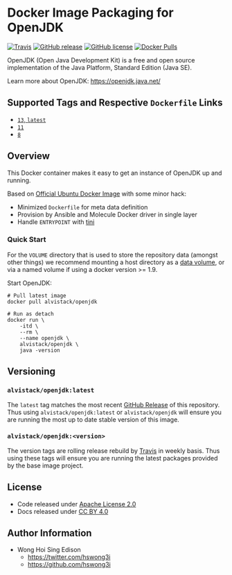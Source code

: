 # Docker Image Packaging for OpenJDK

[![Travis](https://img.shields.io/travis/com/alvistack/docker-openjdk.svg)](https://travis-ci.com/alvistack/docker-openjdk)
[![GitHub release](https://img.shields.io/github/release/alvistack/docker-openjdk.svg)](https://github.com/alvistack/docker-openjdk/releases)
[![GitHub license](https://img.shields.io/github/license/alvistack/docker-openjdk.svg)](https://github.com/alvistack/docker-openjdk/blob/master/LICENSE)
[![Docker Pulls](https://img.shields.io/docker/pulls/alvistack/openjdk.svg)](https://hub.docker.com/r/alvistack/openjdk/)

OpenJDK (Open Java Development Kit) is a free and open source implementation of the Java Platform, Standard Edition (Java SE).

Learn more about OpenJDK: <https://openjdk.java.net/>

## Supported Tags and Respective `Dockerfile` Links

  - [`13`, `latest`](https://github.com/alvistack/docker-openjdk/blob/master/molecule/13/Dockerfile.j2)
  - [`11`](https://github.com/alvistack/docker-openjdk/blob/master/molecule/11/Dockerfile.j2)
  - [`8`](https://github.com/alvistack/docker-openjdk/blob/master/molecule/8/Dockerfile.j2)

## Overview

This Docker container makes it easy to get an instance of OpenJDK up and running.

Based on [Official Ubuntu Docker Image](https://hub.docker.com/_/ubuntu/) with some minor hack:

  - Minimized `Dockerfile` for meta data definition
  - Provision by Ansible and Molecule Docker driver in single layer
  - Handle `ENTRYPOINT` with [tini](https://github.com/krallin/tini)

### Quick Start

For the `VOLUME` directory that is used to store the repository data (amongst other things) we recommend mounting a host directory as a [data volume](https://docs.docker.com/engine/tutorials/dockervolumes/#/data-volumes), or via a named volume if using a docker version \>= 1.9.

Start OpenJDK:

    # Pull latest image
    docker pull alvistack/openjdk
    
    # Run as detach
    docker run \
        -itd \
        --rm \
        --name openjdk \
        alvistack/openjdk \
        java -version

## Versioning

### `alvistack/openjdk:latest`

The `latest` tag matches the most recent [GitHub Release](https://github.com/alvistack/docker-openjdk/releases) of this repository. Thus using `alvistack/openjdk:latest` or `alvistack/openjdk` will ensure you are running the most up to date stable version of this image.

### `alvistack/openjdk:<version>`

The version tags are rolling release rebuild by [Travis](https://travis-ci.com/alvistack/docker-openjdk) in weekly basis. Thus using these tags will ensure you are running the latest packages provided by the base image project.

## License

  - Code released under [Apache License 2.0](LICENSE)
  - Docs released under [CC BY 4.0](http://creativecommons.org/licenses/by/4.0/)

## Author Information

  - Wong Hoi Sing Edison
      - <https://twitter.com/hswong3i>
      - <https://github.com/hswong3i>
